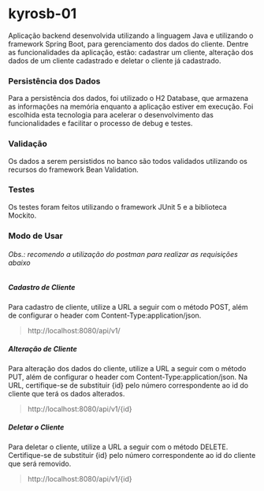 # kyrosb-01

Aplicação backend desenvolvida utilizando a linguagem Java e utilizando o framework Spring Boot, para gerenciamento dos dados do cliente. Dentre as funcionalidades da aplicação, estão: cadastrar um cliente, alteração dos dados de um cliente cadastrado e deletar o cliente já cadastrado.

### Persistência dos Dados

Para a persistência dos dados, foi utilizado o H2 Database, que armazena as informações na memória enquanto a aplicação estiver em execução. Foi escolhida esta tecnologia para acelerar o desenvolvimento das funcionalidades e facilitar o processo de debug e testes.

### Validação

Os dados a serem persistidos no banco são todos validados utilizando os recursos do framework Bean Validation.

### Testes

Os testes foram feitos utilizando o framework JUnit 5 e a biblioteca Mockito.

### Modo de Usar

###### Obs.: recomendo a utilização do postman para realizar as requisições abaixo

##### Cadastro de Cliente

Para cadastro de cliente, utilize a URL a seguir com o método POST, além de configurar o header com Content-Type:application/json.

> http://localhost:8080/api/v1/

##### Alteração de Cliente

Para alteração dos dados do cliente, utilize a URL a seguir com o método PUT, além de configurar o header com Content-Type:application/json. Na URL, certifique-se de substituir {id} pelo número correspondente ao id do cliente que terá os dados alterados.

> http://localhost:8080/api/v1/{id}

##### Deletar o Cliente

Para deletar o cliente, utilize a URL a seguir com o método DELETE. Certifique-se de substituir {id} pelo número correspondente ao id do cliente que será removido.

> http://localhost:8080/api/v1/{id}